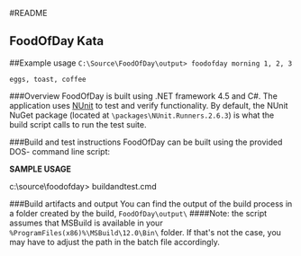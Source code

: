 #README

## FoodOfDay Kata 


##Example usage
`C:\Source\FoodOfDay\output> foodofday morning 1, 2, 3`

`eggs, toast, coffee` 

###Overview
FoodOfDay is built using .NET framework 4.5 and C#. The application uses [NUnit](http://nunit.org) to test and verify functionality. By default, the NUnit NuGet package (located at `\packages\NUnit.Runners.2.6.3`) is what the build script calls to run the test suite.

###Build and test instructions
FoodOfDay can be built using the provided DOS- command line script:

**SAMPLE USAGE**

 c:\source\foodofday> buildandtest.cmd 

###Build artifacts and output
You can find the output of the build process in a folder created by the build, `FoodOfDay\output\`
####Note: 
the script assumes that MSBuild is available in your `%ProgramFiles(x86)%\MSBuild\12.0\Bin\` folder. If that's not the case, you may have to adjust the path in the batch file accordingly.

